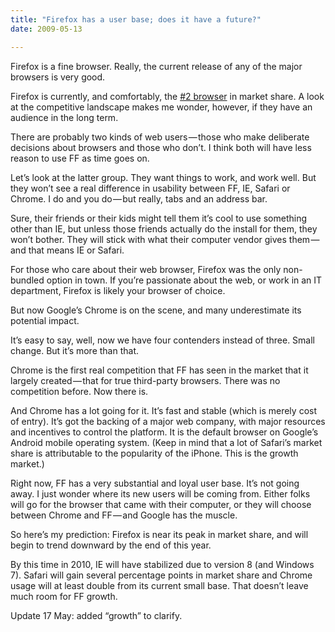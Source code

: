 ```yaml
---
title: "Firefox has a user base; does it have a future?"
date: 2009-05-13

---
```


Firefox is a fine browser. Really, the current release of any of the major browsers is very good.

Firefox is currently, and comfortably, the [#2 browser](http://weblogs.mozillazine.org/asa/archives/2009/05/longterm_browse.html) in market share. A look at the competitive landscape makes me wonder, however, if they have an audience in the long term.

There are probably two kinds of web users — those who make deliberate decisions about browsers and those who don’t. I think both will have less reason to use FF as time goes on.

Let’s look at the latter group. They want things to work, and work well. But they won’t see a real difference in usability between FF, IE, Safari or Chrome. I do and you do — but really, tabs and an address bar.

Sure, their friends or their kids might tell them it’s cool to use something other than IE, but unless those friends actually do the install for them, they won’t bother. They will stick with what their computer vendor gives them — and that means IE or Safari.

For those who care about their web browser, Firefox was the only non-bundled option in town. If you’re passionate about the web, or work in an IT department, Firefox is likely your browser of choice.

But now Google’s Chrome is on the scene, and many underestimate its potential impact.

It’s easy to say, well, now we have four contenders instead of three. Small change. But it’s more than that.

Chrome is the first real competition that FF has seen in the market that it largely created — that for true third-party browsers. There was no competition before. Now there is.

And Chrome has a lot going for it. It’s fast and stable (which is merely cost of entry). It’s got the backing of a major web company, with major resources and incentives to control the platform. It is the default browser on Google’s Android mobile operating system. (Keep in mind that a lot of Safari’s market share is attributable to the popularity of the iPhone. This is the growth market.)

Right now, FF has a very substantial and loyal user base. It’s not going away. I just wonder where its new users will be coming from. Either folks will go for the browser that came with their computer, or they will choose between Chrome and FF — and Google has the muscle.

So here’s my prediction: Firefox is near its peak in market share, and will begin to trend downward by the end of this year.

By this time in 2010, IE will have stabilized due to version 8 (and Windows 7). Safari will gain several percentage points in market share and Chrome usage will at least double from its current small base. That doesn’t leave much room for FF growth.

Update 17 May: added “growth” to clarify.
